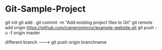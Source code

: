 # Git-Sample-Project

git init
git add .
git commit -m "Add existing project files to Git"
git remote add origin https://github.com/cameronmcnz/example-website.git
git push -u -f origin master

different branch ---> git push origin branchname
